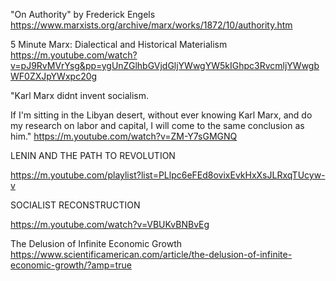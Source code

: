 "On Authority" by Frederick Engels
https://www.marxists.org/archive/marx/works/1872/10/authority.htm

5 Minute Marx: Dialectical and Historical Materialism
https://m.youtube.com/watch?v=pJ9RvMVrYsg&pp=ygUnZGlhbGVjdGljYWwgYW5kIGhpc3RvcmljYWwgbWF0ZXJpYWxpc20g

"Karl Marx didnt invent socialism.

If I'm sitting in the Libyan desert, without ever knowing Karl Marx, and do my research on labor and capital, I will come to the same conclusion as him."
https://m.youtube.com/watch?v=ZM-Y7sGMGNQ

LENIN AND THE PATH TO REVOLUTION

https://m.youtube.com/playlist?list=PLlpc6eFEd8ovixEvkHxXsJLRxqTUcyw-v

SOCIALIST RECONSTRUCTION

https://m.youtube.com/watch?v=VBUKvBNBvEg

The Delusion of Infinite Economic Growth
https://www.scientificamerican.com/article/the-delusion-of-infinite-economic-growth/?amp=true
